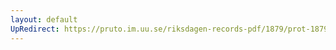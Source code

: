 ```yaml
---
layout: default
UpRedirect: https://pruto.im.uu.se/riksdagen-records-pdf/1879/prot-1879--fk--034/prot-1879--fk--034_006.pdf
---
```

